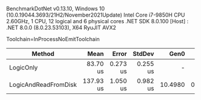 ﻿BenchmarkDotNet v0.13.10, Windows 10 (10.0.19044.3693/21H2/November2021Update)
Intel Core i7-9850H CPU 2.60GHz, 1 CPU, 12 logical and 6 physical cores
.NET SDK 8.0.100
[Host] : .NET 8.0.0 (8.0.23.53103), X64 RyuJIT AVX2

Toolchain=InProcessNoEmitToolchain

| Method               | Mean      | Error    | StdDev   | Gen0    | Gen1   | Allocated |
|--------------------- |----------:|---------:|---------:|--------:|-------:|----------:|
| LogicOnly            |  83.70 us | 0.273 us | 0.255 us |       - |      - |         - |
| LogicAndReadFromDisk | 137.93 us | 1.050 us | 0.982 us | 10.4980 | 0.9766 |   66266 B |
